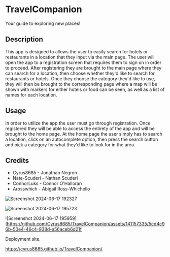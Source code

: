 # TravelCompanion 
Your guide to exploring new places!


## Description

This app is designed to allows the user to easily search for hotels or restaurants in a location that they input via the main page. The user will open the app to a registration screen that requires them to sign on in order to proceed. After registering they are brought to the main page where they can search for a location, then choose whether they'd like to search for restaurants or hotels. Once they choose the category they'd like to use, they will then be brought to the corresponding page where a map will be shown with markers for either hotels or food can be seen, as well as a list of names for each location.

## Usage

In order to utilize the app the user must go through registration. Once registered they will be able to access the entirety of the app and will be brought to the home page. At the home page the user simply has to search a location, click on an autocomplete option, then press the search button and pick a category for what they'd like to look for in the area.

## Credits

* Cyrus8685 - Jonathan Negron
* Nate-Scuderi - Nathan Scuderi
* ConnorLuks - Connor O'Halloran
* Arosswhich - Abigail Ross-Whichello

![Screenshot 2024-06-17 192327](https://github.com/Cyrus8685/TravelCompanion/assets/141157335/4ca45081-88b0-48fc-82ef-3e8e4060ad93)

![Screenshot 2024-06-17 195723](https://github.com/Cyrus8685/TravelCompanion/assets/141157335/0db373f5-a14c-4aa0-96d8-f73ed4d9dd42)

![Screenshot 2024-06-17 195959](https://github.com/Cyrus8685/TravelCompanion/assets/141157335/5cd4c96b-50e4-46c4-938d-a56aceb6d21f

Deployment site.

https://cyrus8685.github.io/TravelCompanion/
